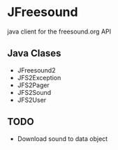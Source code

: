 JFreesound
==========

java client for the freesound.org API


Java Clases
-----------

* JFreesound2
* JFS2Exception
* JFS2Pager
* JFS2Sound
* JFS2User

TODO
----

* Download sound to data object